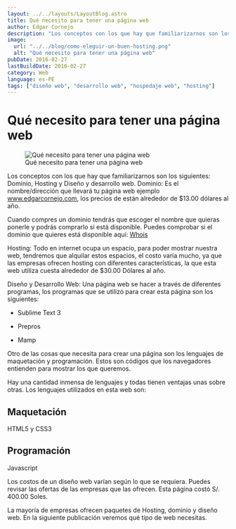 ```yaml
---
layout: ../../layouts/LayoutBlog.astro
title: Qué necesito para tener una página web
author: Edgar Cornejo
description: "Los conceptos con los que hay que familiarizarnos son los siguientes: Dominio, Hosting y Diseño y desarrollo web. Dominio: Es el nombre/dirección que llevara tu página web ejemplo www.edgarcornejo.com, los precios de están alrededor de $13.00 dólares al año."
image:
  url: "../../blog/como-eleguir-un-buen-hosting.png"
  alt: "Qué necesito para tener una página web"
pubDate: 2016-02-27
lastBuildDate: 2016-02-27
category: Web
language: es-PE
tags: ["diseño web", "desarrollo web", "hospedaje web", "hosting"]
---
```


# Qué necesito para tener una página web

<figure>
  <img src="../../blog/como-eleguir-un-buen-hosting.png" alt="Qué necesito para tener una página web"/>
  <figcaption>Qué necesito para tener una página web</figcaption>
</figure>

Los conceptos con los que hay que familiarizarnos son los siguientes: Dominio, Hosting y Diseño y desarrollo web. Dominio: Es el nombre/dirección que llevará tu página web ejemplo www.edgarcornejo.com, los precios de están alrededor de $13.00 dólares al año.

Cuando compres un dominio tendrás que escoger el nombre que quieras ponerle y podrás comprarlo si está disponible. Puedes comprobar si el dominio que quieres está disponible aquí: <a href="https://who.is/" title="Whois" target="_blank">Whois</a>

Hosting: Todo en internet ocupa un espacio, para poder mostrar nuestra web, tendremos que alquilar estos espacios, el costo varía mucho, ya que las empresas ofrecen hosting con diferentes características, la que esta web utiliza cuesta alrededor de $30.00 Dólares al año.

Diseño y Desarrollo Web: Una página web se hacer a través de diferentes programas, los programas que se utilizó para crear esta página son los siguientes:

- Sublime Text 3

- Prepros

- Mamp

Otro de las cosas que necesita para crear una página son los lenguajes de maquetación y programación. Estos son códigos que los navegadores entienden para mostrar los que queremos.

Hay una cantidad inmensa de lenguajes y todas tienen ventajas unas sobre otras. Los lenguajes utilizados en esta web son:

## Maquetación

HTML5 y CSS3

## Programación

Javascript

Los costos de un diseño web varían según lo que se requiera. Puedes revisar las ofertas de las empresas que las ofrecen. Esta página costó S/. 400.00 Soles.

La mayoría de empresas ofrecen paquetes de Hosting, dominio y diseño web.
En la siguiente publicación veremos qué tipo de web necesitas.


